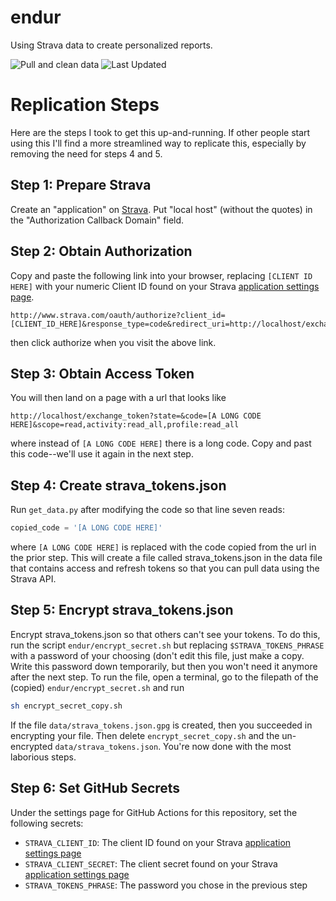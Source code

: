 # endur
Using Strava data to create personalized reports.

![Pull and clean data](https://github.com/harveybarnhard/endur/workflows/Pull%20and%20clean%20data/badge.svg)
![Last Updated](https://img.shields.io/date/1624878255?color=FC4C02&label=Last%20Updated&logo=strava)

# Replication Steps
Here are the steps I took to get this up-and-running. If other people start using this I'll find a more streamlined
way to replicate this, especially by removing the need for steps 4 and 5.

## Step 1: Prepare Strava
Create an "application" on [Strava](https://www.strava.com/settings/api). Put "local host" (without the quotes)
in the "Authorization Callback Domain" field.

## Step 2: Obtain Authorization
Copy and paste the following link into your browser, replacing `[CLIENT ID HERE]`
with your numeric Client ID found on your Strava [application settings page](https://www.strava.com/settings/api).
```
http://www.strava.com/oauth/authorize?client_id=[CLIENT_ID_HERE]&response_type=code&redirect_uri=http://localhost/exchange_token&approval_prompt=force&scope=profile:read_all,activity:read_all
```
then click authorize when you visit the above link.

## Step 3: Obtain Access Token
You will then land on a page with a url that looks like
```
http://localhost/exchange_token?state=&code=[A LONG CODE HERE]&scope=read,activity:read_all,profile:read_all
```
where instead of `[A LONG CODE HERE]` there is a long code. Copy and past this code--we'll use it again in the
next step.

## Step 4: Create strava_tokens.json
Run `get_data.py` after modifying the code so that line seven reads:

``` python
copied_code = '[A LONG CODE HERE]'
```
where `[A LONG CODE HERE]` is replaced with the code copied from the url in the prior step.
This will create a file called strava_tokens.json in the data file that contains
access and refresh tokens so that you can pull data using the Strava API.

## Step 5: Encrypt strava_tokens.json
Encrypt strava_tokens.json so that others can't see your tokens. To do this, 
run the script `endur/encrypt_secret.sh`
but replacing `$STRAVA_TOKENS_PHRASE` with a password of your choosing (don't edit this
file, just make a copy. Write this
password down temporarily, but then you won't need it anymore after the next step.
To run the file, open a terminal, go to the filepath of the (copied) `endur/encrypt_secret.sh`
and run

```sh
sh encrypt_secret_copy.sh
```
If the file `data/strava_tokens.json.gpg` is created, then you succeeded in encrypting your file.
Then delete `encrypt_secret_copy.sh` and the un-encrypted `data/strava_tokens.json`. You're now
done with the most laborious steps.

## Step 6: Set GitHub Secrets
Under the settings page for GitHub Actions for this repository, set the following secrets:

* `STRAVA_CLIENT_ID`: The client ID found on your Strava [application settings page](https://www.strava.com/settings/api)
* `STRAVA_CLIENT_SECRET`: The client secret found on your Strava [application settings page](https://www.strava.com/settings/api)
* `STRAVA_TOKENS_PHRASE`: The password you chose in the previous step
